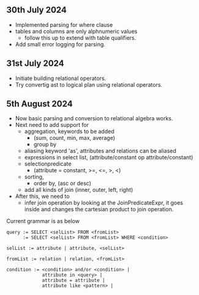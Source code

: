 ## 30th July 2024
- Implemented parsing for where clause
- tables and columns are only alphnumeric values
    - follow this up to extend with table qualifiers.
- Add small error logging for parsing.

## 31st July 2024

- Initiate building relational operators.
- Try convertig ast to logical plan using relational operators.

## 5th August 2024

- Now basic parsing and conversion to relational algebra works. 
- Next need to add support for
    - aggregation, keywords to be added
        - (sum, count, min, max, average)
        - group by
    - aliasing keyword 'as', attributes and relations can be aliased
    - expressions in select list, (attribute/constant op attribute/constant)
    - selectionpredicate 
        - (attribute = constant, >=, <=, >, <)
    - sorting, 
        - order by, (asc or desc)
    - add all kinds of join (inner, outer, left, right)
- After this, we need to 
    - infer join operation by looking at the JoinPredicateExpr, it goes inside and changes the cartesian product to join operation.

Current grammar is as below
```
query := SELECT <selList> FROM <fromList>
      := SELECT <selList> FROM <fromList> WHERE <condition>

selList := attribute | attribute, <selList>

fromList := relation | relation, <fromList>

condition := <condition> and/or <condition> |
             attribute in <query> |
             attribute = attribute |
             attribute like <pattern> |
```
